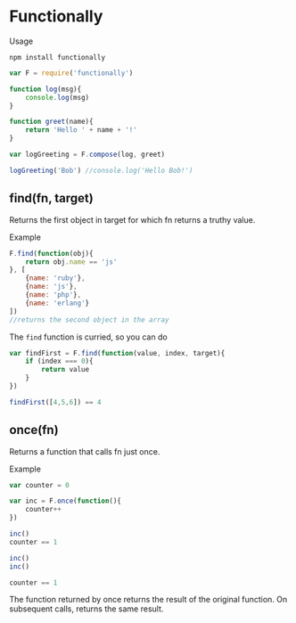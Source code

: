 Functionally
============

Usage
```
npm install functionally
```

```js
var F = require('functionally')

function log(msg){
    console.log(msg)
}

function greet(name){
    return 'Hello ' + name + '!'
}

var logGreeting = F.compose(log, greet)

logGreeting('Bob') //console.log('Hello Bob!')

```

## find(fn, target)

Returns the first object in target for which fn returns a truthy value.

Example

```js
F.find(function(obj){
    return obj.name == 'js'
}, [
    {name: 'ruby'},
    {name: 'js'},
    {name: 'php'},
    {name: 'erlang'}
])
//returns the second object in the array
```

The ```find``` function is curried, so you can do
```js
var findFirst = F.find(function(value, index, target){
    if (index === 0){
        return value
    }
})

findFirst([4,5,6]) == 4
```

## once(fn)

Returns a function that calls fn just once.

Example

```js
var counter = 0

var inc = F.once(function(){
    counter++
})

inc()
counter == 1

inc()
inc()

counter == 1
```

The function returned by once returns the result of the original function. On subsequent calls, returns the same result.

